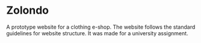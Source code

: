 # Zolondo
A prototype website for a clothing e-shop. The website follows the standard guidelines for website structure. It was made for a university assignment.
